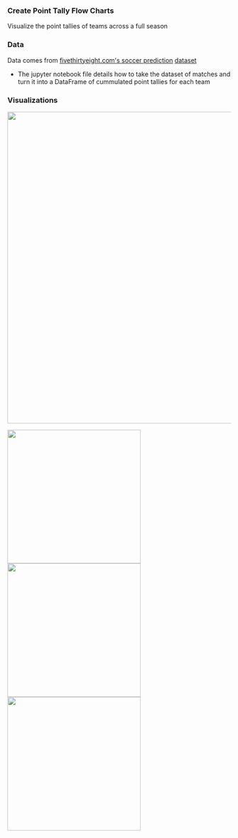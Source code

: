 ### Create Point Tally Flow Charts

Visualize the point tallies of teams across a full season

### Data

Data comes from [fivethirtyeight.com's soccer prediction](https://projects.fivethirtyeight.com/soccer-predictions/) [dataset](https://data.fivethirtyeight.com/#soccer-spi)
- The jupyter notebook file details how to take the dataset of matches and turn it into a DataFrame of cummulated point tallies for each team

### Visualizations

<img align="center" src="https://user-images.githubusercontent.com/105253832/169167881-84b2ac25-6bcd-431a-828d-3ec2cbab73dc.svg" width="700" height="700">
<p float="left">
<img align="center" src="https://user-images.githubusercontent.com/105253832/169168319-f88df9dc-9d53-4b5b-b599-254bb400e43d.jpg" width="300" height="300">
<img align="center" src="https://user-images.githubusercontent.com/105253832/169168462-f9e1cea9-042e-4b86-b725-edb380541959.jpg" width="300" height="300">
<img align="center" src="https://user-images.githubusercontent.com/105253832/169168410-8555fa6f-43e2-4ee9-92ae-40879fa1a3f9.jpg" width="300" height="300">
</p>
